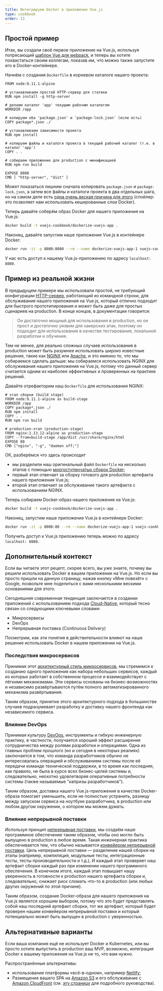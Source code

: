 ```yaml
---
title: Интегрируем Docker в приложение Vue.js
type: cookbook
order: 13
---
```


## Простой пример

Итак, вы создали своё первое приложение на Vue.js, используя потрясающий [шаблон Vue для webpack](https://github.com/vuejs-templates/webpack), и теперь вы хотите похвастаться своим коллегам, показав им, что можно также запустите его в Docker-контейнере.

Начнём с создания `Dockerfile` в корневом каталоге нашего проекта:

```docker
FROM node:9.11.1-alpine

# устанавливаем простой HTTP-сервер для статики
RUN npm install -g http-server

# делаем каталог 'app' текущим рабочим каталогом
WORKDIR /app

# копируем оба 'package.json' и 'package-lock.json' (если есть)
COPY package*.json ./

# устанавливаем зависимости проекта
RUN npm install

# копируем файлы и каталоги проекта в текущий рабочий каталог (т.е. в каталог 'app')
COPY . .

# собираем приложение для production с минификацией
RUN npm run build

EXPOSE 8080
CMD [ "http-server", "dist" ]
```

Может показаться лишним сначала копировать `package.json` и `package-lock.json`, а затем все файлы и каталоги проекта в два отдельных шага, но на самом деле есть [одна очень веская причина для этого](http://bitjudo.com/blog/2014/03/13/building-efficient-dockerfiles-node-dot-js/) (спойлер: это позволяет нам использовать кешированные слои Docker).

Теперь давайте соберём образ Docker для нашего приложения на Vue.js:

```bash
docker build -t vuejs-cookbook/dockerize-vuejs-app .
```

Наконец, давайте запустим наше приложение Vue.js в контейнере Docker:

```bash
docker run -it -p 8080:8080 --rm --name dockerize-vuejs-app-1 vuejs-cookbook/dockerize-vuejs-app
```

У нас есть доступ к нашему Vue.js-приложению по адресу `localhost: 8080`.

## Пример из реальной жизни

В предыдущем примере мы использовали простой, не требующий конфигурации [HTTP-сервер](https://github.com/indexzero/http-server), работающий из командной строки, для обслуживания нашего приложения на Vue.js, который отлично подходит для быстрого прототипирования и _может быть_ даже для простых сценариев на production. В конце концов, в документации говорится:

> Он достаточно мощный для использования в production, но он прост и достаточно уязвим для хакерских атак, поэтому он подходит для использования в качестве тестирования, локальной разработки и обучения.

Тем не менее, для реально сложных случаев использования в production может быть разумнее использовать широко известные решения, такие как [NGINX](https://www.nginx.com/) или [Apache](https://httpd.apache.org/), и это именно то, что мы собираемся сделать дальше: мы собираемся использовать NGINX для обслуживания нашего приложения на Vue.js, потому что данный сервер считается одним из наиболее эффективных и проверенных на практике решений.

Давайте отрефакторим наш `Dockerfile` для использования NGINX:

 ```docker
# этап сборки (build stage)
FROM node:9.11.1-alpine as build-stage
WORKDIR /app
COPY package*.json ./
RUN npm install
COPY . .
RUN npm run build

# production-этап (production-stage)
FROM nginx:1.13.12-alpine as production-stage
COPY --from=build-stage /app/dist /usr/share/nginx/html
EXPOSE 80
CMD ["nginx", "-g", "daemon off;"]
```

ОК, разберёмся что здесь происходит
* мы разделили наш оригинальный файл `Dockerfile` на несколько этапов с помощью [многоступенчатых сборок Docker](https://docs.docker.com/develop/develop-images/multistage-build/);
* первый этап отвечает за сборку готового для production артефакта нашего приложения Vue.js;
* второй этап отвечает за обслуживание такого артефакта с использованием NGINX.

Теперь собираем Docker-образ нашего приложения на Vue.js:

```bash
docker build -t vuejs-cookbook/dockerize-vuejs-app .
```

Наконец, запустим наше приложение Vue.js в контейнере Docker:

```bash
docker run -it -p 8080:80 --rm --name dockerize-vuejs-app-1 vuejs-cookbook/dockerize-vuejs-app
```

Получить доступ к Vue.js приложению теперь можно по адресу `localhost: 8080`.

## Дополнительный контекст

Если вы читаете этот рецепт, скорее всего, вы уже знаете, почему вы решили использовать Docker в вашем приложении на Vue.js. Но если вы просто пришли на данную страницу, нажав кнопку «Мне повезёт» с Google, позвольте мне поделиться с вами несколькими вескими основаниями для этого.

Сегодняшняя современная тенденция заключается в создании приложений с использованием подхода [Cloud-Native](https://pivotal.io/cloud-native), который тесно связан со следующими ключевыми словами:
* Микросервисы
* DevOps
* Непрерывная поставка (Continuous Delivery)

Посмотрим, как эти понятия в действительности влияют на наше решение использовать Docker в нашем приложении на Vue.js.

### Последствия микросервисов

Принимая этот [архитектурный стиль микросервисов](https://martinfowler.com/microservices/), мы стремимся к созданию одного приложения как набора небольших сервисов, каждый из которых работает в собственном процессе и взаимодействует с лёгкими механизмами. Эти сервисы основаны на бизнес-возможностях и независимо развёртываются путём полного автоматизированного механизма развёртывания.

Таким образом, принятие этого архитектурного подхода в большинстве случаев подразумевает разработку и доставку нашего фронтенда как независимого сервиса.

### Влияние DevOps

Принимая культуру [DevOps](https://martinfowler.com/bliki/DevOpsCulture.html), инструменты и гибкую инженерную практику, в частности, получается хороший эффект расширения сотрудничества между ролями разработки и операциями. Одна из главных проблем прошлого (но и сегодня в некоторых реалиях) заключается в том, что команда разработчиков обычно не интересовалась операцией и обслуживанием системы после её передачи команде технической поддержки, в то время как последняя, как правило, не была в курсе всех бизнес-целей системы и, следовательно, неохотно удовлетворяя оперативные потребности системы (также называемые "капризы разработчиков").

Таким образом, доставка нашего Vue.js-приложения в качестве Docker-образа помогает уменьшить, если не полностью устранить, разницу между запуском сервиса на ноутбуке разработчика, в production или любом другом окружении, о котором мы можем думать.

### Влияние непрерывной поставки

Используя принцип [непрерывная поставки](https://martinfowler.com/bliki/ContinuousDelivery.html), мы создаём наше программное обеспечение таким образом, чтобы оно могло быть выпущено в production в любое время. Такая инженерная практика обеспечивается тем, что обычно называется [конвейером непрерывной поставки](https://martinfowler.com/bliki/DeploymentPipeline.html). Цель непрерывной поставки — разделение нашей сборки на этапы (например, компиляция, модульные тесты, интеграционные тесты, тесты производительности и т.д.), И каждый этап проверяет наш артефакт сборки каждый раз при изменении нашего программного обеспечения. В конечном итоге, каждый этап повышает нашу уверенность в готовности к production нашего артефакта сборки и, следовательно, снижает риск сломать что-то в production (или любых других окружений по этой причине).

Таким образом, создание Docker-образа для нашего приложения на Vue.js является хорошим выбором, потому что это будет представлять собой наш последний артефакт сборки, тот же артефакт, который будет проверен нашим конвейером непрерывной поставки и который потенциально может быть выпущен в production с уверенностью.

## Альтернативные варианты

Если ваша компания ещё не использует Docker и Kubernetes, или вы просто хотите выпустить в production ваш MVP, возможно, интеграция Docker к вашему приложения на Vue.js не то, что вам нужно.

Распространённые альтернативы:
* использование платформы «всё-в-одном», например [Netlify](https://www.netlify.com/);
* Размещение вашего SPA на [Amazon S3](https://aws.amazon.com/s3/) и его обслуживание с [Amazon CloudFront](https://aws.amazon.com/cloudfront/) (см. [эту страницу](https://serverless-stack.com/chapters/deploy-the-frontend.html) для подробного руководства).

